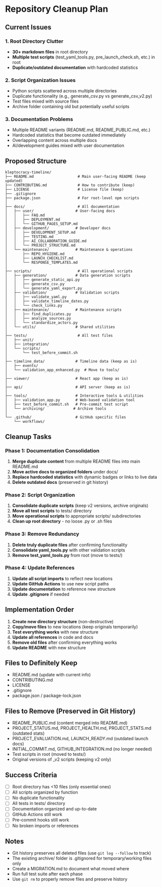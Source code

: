 # Repository Cleanup Plan

## Current Issues

### 1. Root Directory Clutter
- **30+ markdown files** in root directory
- **Multiple test scripts** (test_yaml_tools.py, pre_launch_check.sh, etc.) in root
- **Duplicate/outdated documentation** with hardcoded statistics

### 2. Script Organization Issues
- Python scripts scattered across multiple directories
- Duplicate functionality (e.g., generate_csv.py vs generate_csv_v2.py)
- Test files mixed with source files
- Archive folder containing old but potentially useful scripts

### 3. Documentation Problems
- Multiple README variants (README.md, README_PUBLIC.md, etc.)
- Hardcoded statistics that become outdated immediately
- Overlapping content across multiple docs
- AI/development guides mixed with user documentation

## Proposed Structure

```
kleptocracy-timeline/
├── README.md                    # Main user-facing README (keep updated)
├── CONTRIBUTING.md              # How to contribute (keep)
├── LICENSE                      # License file (keep)
├── .gitignore                  
├── package.json                 # For root-level npm scripts
│
├── docs/                        # All documentation
│   ├── user/                   # User-facing docs
│   │   ├── FAQ.md
│   │   ├── DEPLOYMENT.md
│   │   └── GITHUB_PAGES_SETUP.md
│   ├── development/            # Developer docs
│   │   ├── DEVELOPMENT_SETUP.md
│   │   ├── TESTING.md
│   │   ├── AI_COLLABORATION_GUIDE.md
│   │   └── PROJECT_STRUCTURE.md
│   └── maintenance/            # Maintenance & operations
│       ├── REPO_HYGIENE.md
│       ├── LAUNCH_CHECKLIST.md
│       └── RESPONSE_TEMPLATES.md
│
├── scripts/                     # All operational scripts
│   ├── generation/             # Data generation scripts
│   │   ├── generate_static_api.py
│   │   ├── generate_csv.py
│   │   └── generate_yaml_export.py
│   ├── validation/             # Validation scripts
│   │   ├── validate_yaml.py
│   │   ├── validate_timeline_dates.py
│   │   └── check_links.py
│   ├── maintenance/            # Maintenance scripts
│   │   ├── find_duplicates.py
│   │   ├── analyze_sources.py
│   │   └── standardize_actors.py
│   └── utils/                  # Shared utilities
│
├── tests/                       # All test files
│   ├── unit/
│   ├── integration/
│   └── scripts/
│       └── test_before_commit.sh
│
├── timeline_data/              # Timeline data (keep as is)
│   ├── events/
│   └── validation_app_enhanced.py  # Move to tools/
│
├── viewer/                     # React app (keep as is)
│
├── api/                        # API server (keep as is)
│
├── tools/                      # Interactive tools & utilities
│   ├── validation_app.py       # Web-based validation tool
│   ├── test_before_commit.sh   # Pre-commit test script
│   └── archiving/             # Archive tools
│
└── .github/                    # GitHub specific files
    └── workflows/
```

## Cleanup Tasks

### Phase 1: Documentation Consolidation
1. **Merge duplicate content** from multiple README files into main README.md
2. **Move active docs to organized folders** under docs/
3. **Replace hardcoded statistics** with dynamic badges or links to live data
4. **Delete outdated docs** (preserved in git history)

### Phase 2: Script Organization
1. **Consolidate duplicate scripts** (keep v2 versions, archive originals)
2. **Move all test scripts** to tests/ directory
3. **Move operational scripts** to appropriate scripts/ subdirectories
4. **Clean up root directory** - no loose .py or .sh files

### Phase 3: Remove Redundancy
1. **Delete truly duplicate files** after confirming functionality
2. **Consolidate yaml_tools.py** with other validation scripts
3. **Remove test_yaml_tools.py** from root (move to tests/)

### Phase 4: Update References
1. **Update all script imports** to reflect new locations
2. **Update GitHub Actions** to use new script paths
3. **Update documentation** to reference new structure
4. **Update .gitignore** if needed

## Implementation Order

1. **Create new directory structure** (non-destructive)
2. **Copy/move files** to new locations (keep originals temporarily)
3. **Test everything works** with new structure
4. **Update all references** in code and docs
5. **Remove old files** after confirming everything works
6. **Update README** with new structure

## Files to Definitely Keep

- README.md (update with current info)
- CONTRIBUTING.md
- LICENSE
- .gitignore
- package.json / package-lock.json

## Files to Remove (Preserved in Git History)

- README_PUBLIC.md (content merged into README.md)
- PROJECT_STATUS.md, PROJECT_HEALTH.md, PROJECT_STATS.md (outdated stats)
- PROJECT_EVALUATION.md, LAUNCH_READY.md (outdated launch docs)
- INITIAL_COMMIT.md, GITHUB_INTEGRATION.md (no longer needed)
- Test scripts in root (moved to tests/)
- Original versions of _v2 scripts (keeping v2 only)

## Success Criteria

- [ ] Root directory has <10 files (only essential ones)
- [ ] All scripts organized by function
- [ ] No duplicate functionality
- [ ] All tests in tests/ directory
- [ ] Documentation organized and up-to-date
- [ ] GitHub Actions still work
- [ ] Pre-commit hooks still work
- [ ] No broken imports or references

## Notes

- Git history preserves all deleted files (use `git log --follow` to track)
- The existing archive/ folder is .gitignored for temporary/working files only
- Create a MIGRATION.md to document what moved where
- Run full test suite after each phase
- Use `git rm` to properly remove files and preserve history